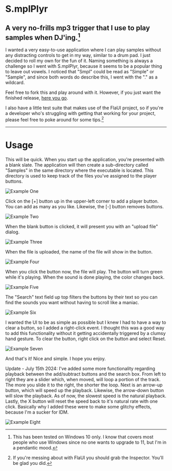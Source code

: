 # S.mplPlyr

A very no-frills mp3 trigger that I use to play samples when DJ'ing.[^1]
---
I wanted a very easy-to-use application where I can play samples without any distracting controls to get in my way, similar to a drum pad.  I just decided to roll my own for the fun of it.  Naming something is always a challenge so I went with S.mplPlyr, because it seems to be a popular thing to leave out vowels.  I noticed that "Smpl" could be read as "Simple" or "Sample", and since both words do describe this, I went with the "." as a wildcard.

Feel free to fork this and play around with it.  However, if you just want the finished release, [here you go](https://dwee.org/about/SmplPlyr.zip).

I also have a little test suite that makes use of the FlaUI project, so if you're a developer who's struggling with getting that working for your project, please feel free to poke around for some tips.[^2]

---
# Usage

This will be quick.  When you start up the application, you're presented with a blank slate.  The application will then create a sub-directory called "Samples" in the same directory where the executable is located.  This directory is used to keep track of the files you've assigned to the player buttons.

![Example One](https://dwee.org/img/smplplyr1.jpg?)

Click on the [+] button up in the upper-left corner to add a player button.  You can add as many as you like.  Likewise, the [-] button removes buttons.

![Example Two](https://dwee.org/img/smplplyr2.jpg?)

When the blank button is clicked, it will present you with an "upload file" dialog.

![Example Three](https://dwee.org/img/smplplyr3.jpg?)

When the file is uploaded, the name of the file will show in the button.

![Example Four](https://dwee.org/img/smplplyr4.jpg?)

When you click the button now, the file will play.  The button will turn green while it's playing.  When the sound is done playing, the color changes back.

![Example Five](https://dwee.org/img/smplplyr5.jpg?)

The "Search" text field up top filters the buttons by their text so you can find the sounds you want without having to scroll like a maniac.

![Example Six](https://dwee.org/img/smplplyr6.jpg?)

I wanted the UI to be as simple as possible but I knew I had to have a way to clear a button, so I added a right-click event.  I thought this was a good way to add this functionality without it getting accidentally triggered by a clumsy hand gesture.  To clear the button, right click on the button and select Reset.

![Example Seven](https://dwee.org/img/smplplyr7.jpg?)

And that's it!  Nice and simple.  I hope you enjoy.

Update - July 15th 2024:  I've added some more functionality regarding playback between the add/subtract buttons and the search box.  From left to right they are a slider which, when moved, will loop a portion of the track.  The more you slide it to the right, the shorter the loop.  Next is an arrow-up button, which will speed up the playback.  Likewise, the arrow-down button will slow the playback.  As of now, the slowest speed is the natural playback.  Lastly, the X button will reset the speed back to it's natural rate with one click.  Basically why I added these were to make some glitchy effects, because I'm a sucker for IDM.

![Example Eight](https://dwee.org/img/smplplyr8.jpg)

[^1]: This has been tested on Windows 10 only.  I know that covers most people who use Windows since no one wants to upgrade to 11, but I'm in a pendantic mood.
[^2]: If you're messing about with FlaUI you should grab the Inspector.  You'll be glad you did.

